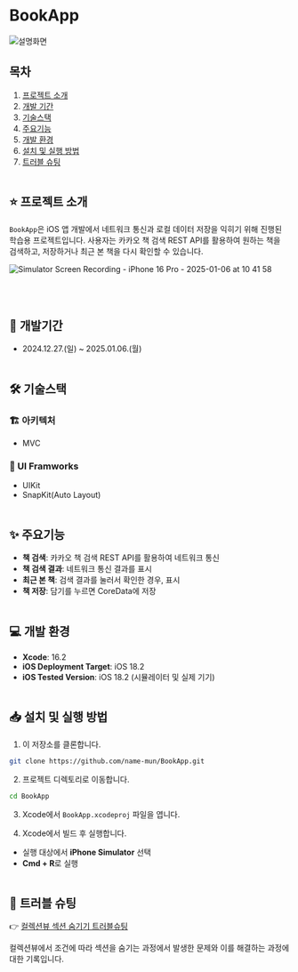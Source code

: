 # BookApp
![설명화면](https://github.com/user-attachments/assets/caf63e53-b10a-4fed-99a6-5dff4eab740a)

## 목차
1. [프로젝트 소개](#star-프로젝트-소개)
2. [개발 기간](#calendar-개발기간)
3. [기술스택](#hammer_and_wrench-기술스택)
5. [주요기능](#sparkles-주요기능)
6. [개발 환경](#computer-개발-환경)
7. [설치 및 실행 방법](#inbox_tray-설치-및-실행-방법)
8. [트러블 슈팅](#bug-트러블-슈팅)
<br><br>

## :star: 프로젝트 소개
`BookApp`은 iOS 앱 개발에서 네트워크 통신과 로컬 데이터 저장을 익히기 위해 진행된 학습용 프로젝트입니다. 사용자는 카카오 책 검색 REST API를 활용하여 원하는 책을 검색하고, 저장하거나 최근 본 책을 다시 확인할 수 있습니다.

![Simulator Screen Recording - iPhone 16 Pro - 2025-01-06 at 10 41 58](https://github.com/user-attachments/assets/5bd2c5ef-ae1f-4b7d-92c6-fcf5e0a3ca01)

<br><br>
## :calendar: 개발기간
- 2024.12.27.(일) ~ 2025.01.06.(월)
<br><br>
## :hammer_and_wrench: 기술스택

### :building_construction: 아키텍처
- MVC

### :art: UI Framworks
- UIKit
- SnapKit(Auto Layout)
<br><br>

## :sparkles: 주요기능
- **책 검색**: 카카오 책 검색 REST API를 활용하여 네트워크 통신
- **책 검색 결과**: 네트워크 통신 결과를 표시
- **최근 본 책**: 검색 결과를 눌러서 확인한 경우, 표시
- **책 저장**: 담기를 누르면 CoreData에 저장 
<br><br>

## :computer: 개발 환경
- **Xcode**: 16.2
- **iOS Deployment Target**: iOS 18.2
- **iOS Tested Version**: iOS 18.2 (시뮬레이터 및 실제 기기)
<br><br>
## :inbox_tray: 설치 및 실행 방법
1. 이 저장소를 클론합니다.
```bash
git clone https://github.com/name-mun/BookApp.git
```
2. 프로젝트 디렉토리로 이동합니다.
```bash
cd BookApp

```
3. Xcode에서 `BookApp.xcodeproj` 파일을 엽니다.

4. Xcode에서 빌드 후 실행합니다.
- 실행 대상에서 **iPhone Simulator** 선택
- **Cmd + R**로 실행
<br><br>

## :bug: 트러블 슈팅
👉 [컬렉션뷰 섹션 숨기기 트러블슈팅](https://name-mun.tistory.com/70)

컬렉션뷰에서 조건에 따라 섹션을 숨기는 과정에서 발생한 문제와 이를 해결하는 과정에 대한 기록입니다.


